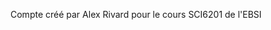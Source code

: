 Compte créé par Alex Rivard pour le cours SCI6201 de l'EBSI

<!---
alexyoyoyoyo/alexyoyoyoyo is a ✨ special ✨ repository because its `README.md` (this file) appears on your GitHub profile.
You can click the Preview link to take a look at your changes.
--->

